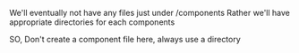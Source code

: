 We'll eventually not have any files just under /components
Rather we'll have appropriate directories for each components

SO,
Don't create a component file here, always use a directory
